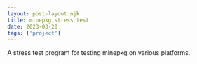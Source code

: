 ```yaml
---
layout: post-layout.njk
title: minepkg stress test
date: 2023-03-20
tags: ['project']
---
```

<!-- Excerpt Start -->
A stress test program for testing minepkg on various platforms.
<!-- Excerpt End -->


